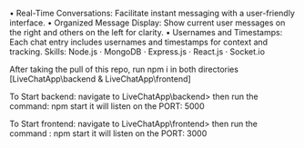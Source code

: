 • Real-Time Conversations: Facilitate instant messaging with a user-friendly interface.
• Organized Message Display: Show current user messages on the right and others on the left for clarity.
• Usernames and Timestamps: Each chat entry includes usernames and timestamps for context and tracking.
Skills: Node.js · MongoDB · Express.js · React.js · Socket.io


After taking the pull of this repo, run npm i in both directories [LiveChatApp\backend & LiveChatApp\frontend]

To Start backend:
  navigate to LiveChatApp\backend>
  then run the command: npm start
  it will listen on the PORT: 5000

To Start frontend:
  navigate to LiveChatApp\frontend>
  then run the command : npm start
  it will listen on the PORT: 3000
